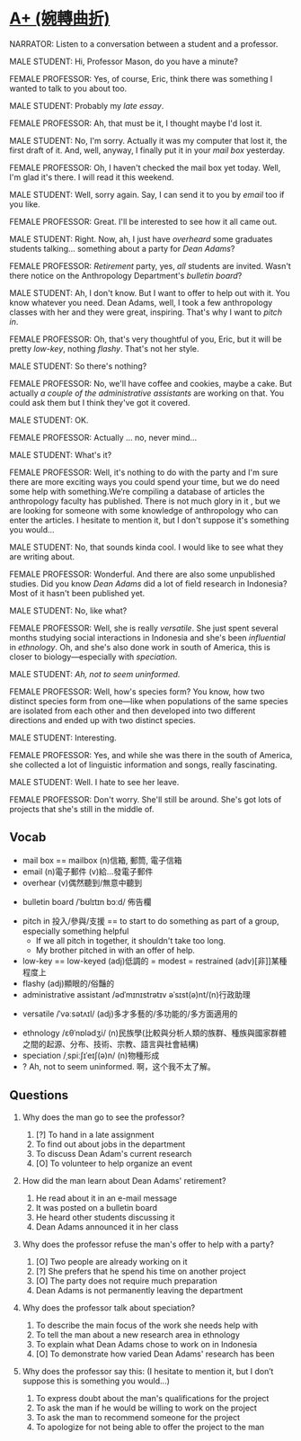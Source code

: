 # [A+ (婉轉曲折)](https://img.kmf.com/toefl/listening/audio/0ac84b90a70b84e02593a9e3dac80f9e.mp3)

NARRATOR: Listen to a conversation between a student and a professor.

MALE STUDENT: Hi, Professor Mason, do you have a minute?

FEMALE PROFESSOR: Yes, of course, Eric,  think there was something I wanted to talk to you about too.

MALE STUDENT:  Probably my *late essay*.

FEMALE PROFESSOR: Ah, that must be it, I thought maybe I'd lost it.

MALE STUDENT: No, I'm sorry. Actually it was my computer that lost it, the first draft of it. And, well, anyway, I finally put it in your *mail box* yesterday.

FEMALE PROFESSOR: Oh, I haven't checked the mail box yet today. Well, I'm glad it's there. I will read it this weekend.

MALE STUDENT: Well, sorry again. Say, I can send it to you by *email* too if you like.

FEMALE PROFESSOR: Great. I'll be interested to see how it all came out.

MALE STUDENT: Right. Now, ah, I just have *overheard* some graduates students talking... something about a party for *Dean Adams*?

FEMALE PROFESSOR: *Retirement* party, yes, *all* students are invited. Wasn't there notice on the Anthropology Department's *bulletin board*?

MALE STUDENT: Ah, I don't know. But I want to offer to help out with it. You know whatever you need. Dean Adams, well, I took a few anthropology classes with her and they were great, inspiring. That's why I want to *pitch in*.

FEMALE PROFESSOR: Oh, that's very thoughtful of you, Eric, but it will be pretty *low-key*, nothing *flashy*. That's not her style.

MALE STUDENT: So there's nothing?

FEMALE PROFESSOR: No, we'll have coffee and cookies, maybe a cake. But actually *a couple of the administrative assistants* are working on that. You could ask them but I think they've got it covered.

MALE STUDENT: OK.

FEMALE PROFESSOR: Actually … no, never mind…

MALE STUDENT: What's it?

FEMALE PROFESSOR: Well, it's nothing to do with the party and I'm sure there are more exciting ways you could spend your time, but we do need some help with something.We‘re compiling a database of articles the anthropology faculty has published. There is not much glory in it , but we are looking for someone with some knowledge of anthropology who can enter the articles. I hesitate to mention it, but I don't suppose it's something you would...

MALE STUDENT: No, that sounds kinda cool. I would like to see what they are writing about.

FEMALE PROFESSOR: Wonderful. And there are also some unpublished studies. Did you know *Dean Adams* did a lot of field research in Indonesia? Most of it hasn't been published yet.

MALE STUDENT: No, like what?

FEMALE PROFESSOR: Well, she is really *versatile*. She just spent several months studying social interactions in Indonesia and she's been *influential* in *ethnology*. Oh, and she's also done work in south of America, this is closer to biology—especially with *speciation*.

MALE STUDENT: *Ah, not to seem uninformed.*

FEMALE PROFESSOR: Well, how's species form? You know, how two distinct species form from one—like when populations of the same species are isolated from each other and then developed into two different directions and ended up with two distinct species.

MALE STUDENT: Interesting.

FEMALE PROFESSOR: Yes, and while she was there in the south of America, she collected a lot of linguistic information and songs, really fascinating.

MALE STUDENT: Well. I hate to see her leave.

FEMALE PROFESSOR: Don't worry. She'll still be around. She's got lots of projects that she's still in the middle of.

## Vocab
- mail box == mailbox (n)信箱, 郵筒, 電子信箱
- email (n)電子郵件 (v)給…發電子郵件
- overhear (v)偶然聽到/無意中聽到
* bulletin board /ˈbʊlɪtɪn bɔːd/ 佈告欄
- pitch in 投入/參與/支援 == to start to do something as part of a group, especially something helpful
	- If we all pitch in together, it shouldn't take too long.
	- My brother pitched in with an offer of help.
- low-key == low-keyed (adj)低調的 = modest = restrained (adv)[非]]某種程度上
- flashy (adj)顯眼的/俗豔的
- administrative assistant /ədˈmɪnɪstrətɪv əˈsɪst(ə)nt/(n)行政助理
+ versatile /ˈvəːsətʌɪl/ (adj)多才多藝的/多功能的/多方面適用的
- ethnology /ɛθˈnɒlədʒi/ (n)民族學(比較與分析人類的族群、種族與國家群體之間的起源、分布、技術、宗教、語言與社會結構)
- speciation /ˌspiːʃɪˈeɪʃ(ə)n/ (n)物種形成
- ? Ah, not to seem uninformed. 啊，这个我不太了解。

## Questions
1. Why does the man go to see the professor? 
	1. [?] To hand in a late assignment
	1. To find out about jobs in the department
	1. To discuss Dean Adam's current research
	1. [O] To volunteer to help organize an event

2. How did the man learn about Dean Adams' retirement? 
	1. He read about it in an e-mail message
	1. It was posted on a bulletin board
	1. He heard other students discussing it
	1. Dean Adams announced it in her class

3. Why does the professor refuse the man's offer to help with a party? 
	1. [O] Two people are already working on it
	1. [?] She prefers that he spend his time on another project
	1. [O] The party does not require much preparation
	1. Dean Adams is not permanently leaving the department

4. Why does the professor talk about speciation? 
	1. To describe the main focus of the work she needs help with
	1. To tell the man about a new research area in ethnology
	1. To explain what Dean Adams chose to work on in Indonesia
	1. [O] To demonstrate how varied Dean Adams' research has been

5. Why does the professor say this: (I hesitate to mention it, but I don’t suppose this is something you would...)
	1. To express doubt about the man's qualifications for the project
	1. To ask the man if he would be willing to work on the project
	1. To ask the man to recommend someone for the project
	1. To apologize for not being able to offer the project to the man
